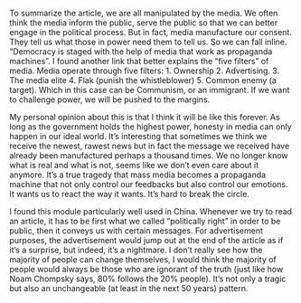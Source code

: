 To summarize the article, we are all manipulated by the media. We often think the media inform the public, serve the public so that we can better engage in the political process. But in fact, media manufacture our consent. They tell us what those in power need them to tell us. So we can fall inline. “Democracy is staged with the help of media that work as propaganda machines”. I found another link that better explains the “five filters” of media. Media operate through five filters: 1. Ownership 2. Advertising. 3. The media elite 4. Flak (punish the whistleblower) 5. Common enemy (a target). Which in this case can be Communism, or an immigrant. If we want to challenge power, we will be pushed to the margins. 

My personal opinion about this is that I think it will be like this forever. As long as the government holds the highest power, honesty in media can only happen in our ideal world. It’s interesting that sometimes we think we receive the newest, rawest news but in fact the message we received have already been manufactured perhaps a thousand times. We no longer know what is real and what is not, seems like we don’t even care about it anymore. It’s a true tragedy that mass media becomes a propaganda machine that not only control our feedbacks but also control our emotions. It wants us to react the way it wants. It’s hard to break the circle. 

I found this module particularly well used in China. Whenever we try to read an article, it has to be first what we called “politically right” in order to be public, then it conveys us with certain messages. For advertisement purposes, the advertisement would jump out at the end of the article as if it’s a surprise, but indeed, it’s a nightmare. I don’t really see how the majority of people can change themselves, I would think the majority of people would always be those who are ignorant of the truth (just like how Noam Chompsky says, 80% follows the 20% people). It’s not only a tragic but also an unchangeable (at least in the next 50 years) pattern. 
